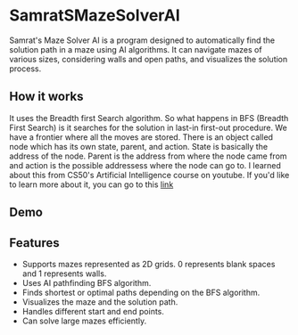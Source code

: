 # SamratSMazeSolverAI

Samrat's Maze Solver AI is a program designed to automatically find the solution path in a maze using AI algorithms. It can navigate mazes of various sizes, considering walls and open paths, and visualizes the solution process.

## How it works
It uses the Breadth first Search algorithm. So what happens in BFS (Breadth First Search) is it searches for the solution in last-in first-out procedure. We have a frontier where all the moves are stored. There is an object called node which has its own state, parent, and action. State is basically the address of the node. Parent is the address from where the node came from and action is the possible addressess where the node can go to. 
I learned about this from CS50's Artificial Intelligence course on youtube. 
If you'd like to learn more about it, you can go to this [link]([url](https://www.youtube.com/watch?v=5NgNicANyqM&t=2443s))

## Demo

## Features

- Supports mazes represented as 2D grids. 0 represents blank spaces and 1 represents walls.
- Uses AI pathfinding BFS algorithm.
- Finds shortest or optimal paths depending on the BFS algorithm.
- Visualizes the maze and the solution path.
- Handles different start and end points.
- Can solve large mazes efficiently.
